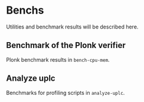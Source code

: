 # Benchs

Utilities and benchmark results will be described here.

## Benchmark of the Plonk verifier

Plonk benchmark results in `bench-cpu-mem`.

## Analyze uplc

Benchmarks for profiling scripts in `analyze-uplc`.
